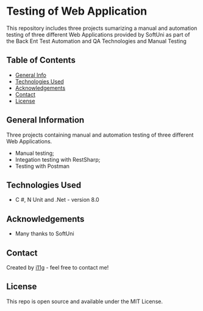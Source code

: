 # Testing of Web Application
This repository includes three projects sumarizing a manual and automation testing of three different Web Applications provided by SoftUni as part of the 
Back Ent Test Automation and QA Technologies and Manual Testing     

## Table of Contents
* [General Info](#general-information)
* [Technologies Used](#technologies-used)
* [Acknowledgements](#acknowledgements)
* [Contact](#contact)
* [License](#license) 

## General Information
Three projects containing manual and automation testing of three different Web Applications.
- Manual testing;
- Integation testing with RestSharp;
- Testing with Postman
  
## Technologies Used
- C #, N Unit and .Net - version 8.0

## Acknowledgements

- Many thanks to SoftUni

## Contact
Created by [i11g](https://i11g.github.io/) - feel free to contact me!

## License 
This repo is open source and available under the MIT License. 
